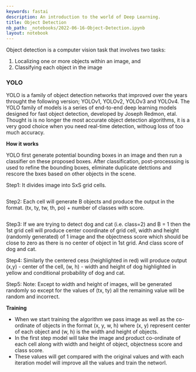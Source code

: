 ```yaml
---
keywords: fastai
description: An introduction to the world of Deep Learning.
title: Object Detection
nb_path: _notebooks/2022-06-16-Object-Detection.ipynb
layout: notebook
---
```


<!--
#################################################
### THIS FILE WAS AUTOGENERATED! DO NOT EDIT! ###
#################################################
# file to edit: _notebooks/2022-06-16-Object-Detection.ipynb
-->

<div class="container" id="notebook-container">
        
<div class="cell border-box-sizing text_cell rendered"><div class="inner_cell">
<div class="text_cell_render border-box-sizing rendered_html">
<p>Object detection is a computer vision task that involves two tasks:</p>
<ol>
<li>Localizing one or more objects within an image, and </li>
<li>Classifying each object in the image</li>
</ol>

</div>
</div>
</div>
<div class="cell border-box-sizing text_cell rendered"><div class="inner_cell">
<div class="text_cell_render border-box-sizing rendered_html">
<h3 id="YOLO">YOLO<a class="anchor-link" href="#YOLO"> </a></h3>
</div>
</div>
</div>
<div class="cell border-box-sizing text_cell rendered"><div class="inner_cell">
<div class="text_cell_render border-box-sizing rendered_html">
<p>YOLO is a family of object detection networks that improved over the years throught the following version; YOLOv1, YOLOv2, YOLOv3 and YOLOv4. The YOLO family of models is a series of end-to-end deep learning models designed for fast object detection, developed by Joseph Redmon, etal. Thought is is no longer the most accurate object detection algorithms, it is a very good choice when you need real-time detection, withoug loss of too much accuracy.</p>

</div>
</div>
</div>
<div class="cell border-box-sizing text_cell rendered"><div class="inner_cell">
<div class="text_cell_render border-box-sizing rendered_html">
<p><strong>How it works</strong></p>

</div>
</div>
</div>
<div class="cell border-box-sizing text_cell rendered"><div class="inner_cell">
<div class="text_cell_render border-box-sizing rendered_html">
<p>YOLO first generate potential bounding boxes in an image and then run a classifier on these proposed boxes. 
After classification, post-processsing is used to refine the bounding boxes, eliminate duplicate detctions and rescore the bxes based on other 
objects in the scene.</p>

</div>
</div>
</div>
<div class="cell border-box-sizing text_cell rendered"><div class="inner_cell">
<div class="text_cell_render border-box-sizing rendered_html">
<p>Step1: It divides image into SxS grid cells.</p>
<p><img src="/blog/images/copied_from_nb/../images/od1.PNG" alt=""></p>
<p>Step2: Each cell will generate B objects and produce the output in the format. (tx, ty, tw, th, po) + number of classes with score.</p>
<p><img src="/blog/images/copied_from_nb/../images/od2.PNG" alt=""></p>
<p>Step3: If we are trying to detect dog and cat (i.e. class=2) and B = 1 then the 1st grid cell will produce center coordinate of grid cell, width and height (randomly generated) of 1 image and the objectness score which should be close to zero as there is no center of object in 1st grid. And class score of dog and cat.</p>
<p>Step4: Similarly the centered cess (heighlighted in red) will produce output (x,y) - center of the cell, (w, h) - width and height of dog highlighted in yellow and conditional probability of dog and cat.</p>
<p>Step5: Note: Except to width and height of images, will be generated randomly so except for the values of (tx, ty) all the remaining value will be random and incorrect.</p>

</div>
</div>
</div>
<div class="cell border-box-sizing text_cell rendered"><div class="inner_cell">
<div class="text_cell_render border-box-sizing rendered_html">
<p><strong>Training</strong></p>

</div>
</div>
</div>
<div class="cell border-box-sizing text_cell rendered"><div class="inner_cell">
<div class="text_cell_render border-box-sizing rendered_html">
<ul>
<li>When we start training the algorithm we pass image as well as the co-ordinate of objects in the format (x, y, w, h) where (x, y) represent center of each object and (w, h) is the width and height of objects. </li>
<li>In the first step model will take the image and product co-ordinate of each cell along with width and height of object, objectness score and class score. </li>
<li>These values will get compared with the original values and with each iteration model will improve all the values and train the networl.</li>
</ul>

</div>
</div>
</div>
</div>
 

